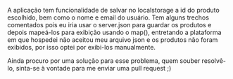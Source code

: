 
A aplicação tem funcionalidade de salvar no localstorage a id do produto escolhido, bem como o nome e email do usuário. 
Tem alguns trechos comentados pois eu iria usar o server.json para guardar os produtos e depois mapeá-los para exibição usando o map(), entretando a plataforma em que hospedei não aceitou meu arquivo json e os produtos não foram exibidos, por isso optei por exibi-los manualmente.

Ainda procuro por uma solução para esse problema, quem souber resolvê-lo, sinta-se à vontade para me enviar uma pull request ;)
